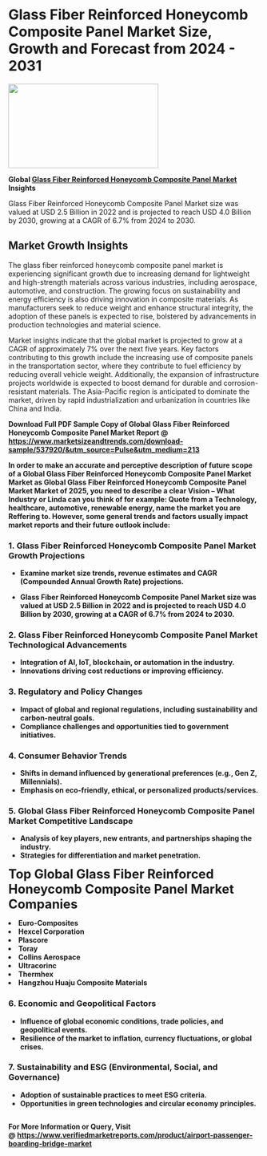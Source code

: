 <H1>Glass Fiber Reinforced Honeycomb Composite Panel Market Size, Growth and Forecast from 2024 - 2031</H1><img class="aligncenter size-medium wp-image-584254" src="https://thirdeyenews.in/wp-content/uploads/2024/09/Global-Market-Research-300x168.jpeg" alt="" width="300" height="168" /><p><strong>Global&nbsp;<a href="https://www.marketsizeandtrends.com/download-sample/537920/&amp;utm_source=Pulse&amp;utm_medium=213">Glass Fiber Reinforced Honeycomb Composite Panel Market</a> Insights</strong></p><p>Glass Fiber Reinforced Honeycomb Composite Panel Market size was valued at USD 2.5 Billion in 2022 and is projected to reach USD 4.0 Billion by 2030, growing at a CAGR of 6.7% from 2024 to 2030.</p><p><h2>Market Growth Insights</h2> <p>The glass fiber reinforced honeycomb composite panel market is experiencing significant growth due to increasing demand for lightweight and high-strength materials across various industries, including aerospace, automotive, and construction. The growing focus on sustainability and energy efficiency is also driving innovation in composite materials. As manufacturers seek to reduce weight and enhance structural integrity, the adoption of these panels is expected to rise, bolstered by advancements in production technologies and material science.</p> <p><strong></strong></p> <p>Market insights indicate that the global market is projected to grow at a CAGR of approximately 7% over the next five years. Key factors contributing to this growth include the increasing use of composite panels in the transportation sector, where they contribute to fuel efficiency by reducing overall vehicle weight. Additionally, the expansion of infrastructure projects worldwide is expected to boost demand for durable and corrosion-resistant materials. The Asia-Pacific region is anticipated to dominate the market, driven by rapid industrialization and urbanization in countries like China and India.</p> <p><strong></p><p><span class=""><strong>Download Full PDF Sample Copy of Global Glass Fiber Reinforced Honeycomb Composite Panel Market Report</strong> @ <a href="https://www.marketsizeandtrends.com/download-sample/537920/&amp;utm_source=Pulse&amp;utm_medium=213" target="_blank">https://www.marketsizeandtrends.com/download-sample/537920/&amp;utm_source=Pulse&amp;utm_medium=213</a></span></p><p>In order to make an accurate and perceptive description of future scope of a Global&nbsp;Glass Fiber Reinforced Honeycomb Composite Panel Market Market as Global&nbsp;Glass Fiber Reinforced Honeycomb Composite Panel Market Market of 2025, you need to describe a clear Vision &ndash; What Industry or Linda can you think of for example: Quote from a Technology, healthcare, automotive, renewable energy, name the market you are Reffering to. However, some general trends and factors usually impact market reports and their future outlook include:</p><h3>1.&nbsp;<strong>Glass Fiber Reinforced Honeycomb Composite Panel Market Growth Projections</strong></h3><ul><li>Examine market size trends, revenue estimates and CAGR (Compounded Annual Growth Rate) projections.</li><li><p>Glass Fiber Reinforced Honeycomb Composite Panel Market size was valued at USD 2.5 Billion in 2022 and is projected to reach USD 4.0 Billion by 2030, growing at a CAGR of 6.7% from 2024 to 2030.</p></li></ul><h3>2.&nbsp;<strong>Glass Fiber Reinforced Honeycomb Composite Panel Market Technological Advancements</strong></h3><ul><li>Integration of AI, IoT, blockchain, or automation in the industry.</li><li>Innovations driving cost reductions or improving efficiency.</li></ul><h3>3.&nbsp;<strong>Regulatory and Policy Changes</strong></h3><ul><li>Impact of global and regional regulations, including sustainability and carbon-neutral goals.</li><li>Compliance challenges and opportunities tied to government initiatives.</li></ul><h3>4.&nbsp;<strong>Consumer Behavior Trends</strong></h3><ul><li>Shifts in demand influenced by generational preferences (e.g., Gen Z, Millennials).</li><li>Emphasis on eco-friendly, ethical, or personalized products/services.</li></ul><h3>5.&nbsp;<strong>Global Glass Fiber Reinforced Honeycomb Composite Panel Market Competitive Landscape</strong></h3><ul><li>Analysis of key players, new entrants, and partnerships shaping the industry.</li><li>Strategies for differentiation and market penetration.</li></ul><p data-pm-slice="1 1 []"><span style="color: inherit; font-family: inherit; font-size: 25px;">Top Global Glass Fiber Reinforced Honeycomb Composite Panel Market Companies</span></p><div class="" data-test-id=""><p><li>Euro-Composites</li><li> Hexcel Corporation</li><li> Plascore</li><li> Toray</li><li> Collins Aerospace</li><li> Ultracorinc</li><li> Thermhex</li><li> Hangzhou Huaju Composite Materials</li></p></div><h3>6.&nbsp;<strong>Economic and Geopolitical Factors</strong></h3><ul><li>Influence of global economic conditions, trade policies, and geopolitical events.</li><li>Resilience of the market to inflation, currency fluctuations, or global crises.</li></ul><h3>7.&nbsp;<strong>Sustainability and ESG (Environmental, Social, and Governance)</strong></h3><ul><li>Adoption of sustainable practices to meet ESG criteria.</li><li>Opportunities in green technologies and circular economy principles.</li></ul><h2><strong style="font-size: 14px;">For More Information or Query, Visit @&nbsp;</strong><a style="background-color: #ffffff; font-size: 14px;" href="https://www.marketsizeandtrends.com/report/glass-fiber-reinforced-honeycomb-composite-panel-market/" target="_blank">https://www.verifiedmarketreports.com/product/airport-passenger-boarding-bridge-market</a></h2>
